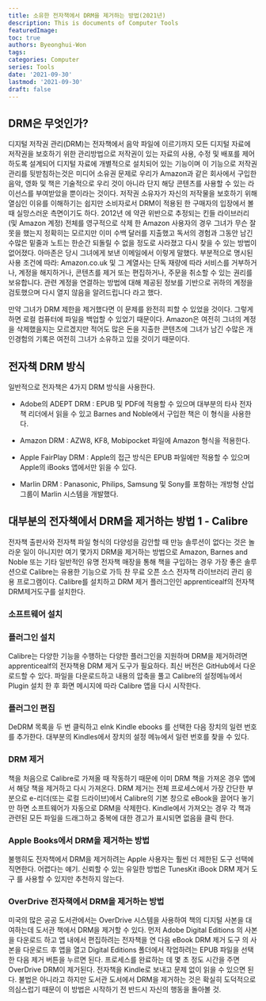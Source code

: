 ```yaml
---
title: 소유한 전자책에서 DRM을 제거하는 방법(2021년)
description: This is documents of Computer Tools
featuredImage: 
toc: true
authors: Byeonghui-Won
tags:
categories: Computer
series: Tools
date: '2021-09-30'
lastmod: '2021-09-30'
draft: false
---
```


## DRM은 무엇인가?

디지털 저작권 관리(DRM)는 전자책에서 음악 파일에 이르기까지 모든 디지털 자료에 저작권을 보호하기 위한 관리방법으로 저작권이 있는 자료의 사용, 수정 및 배포를 제어하도록 설계되어 디지털 자료에 개별적으로 설치되어 있는 기능이며 이 기능으로 저작권 관리를 뒷받침하는것은 미디어 소유권 문제로 우리가 Amazon과 같은 회사에서 구입한 음악, 영화 및 책은 기술적으로 우리 것이 아니라 단지 해당 콘텐츠를 사용할 수 있는 라이선스를 부여받았을 뿐이라는 것이다. 
저작권 소유자가 자신의 저작물을 보호하기 위해 열심인 이유를 이해하기는 쉽지만 소비자로서 DRM이 적용된 한 구매자의 입장에서 볼 때 실망스러운 측면이기도 하다. 2012년 에 약관 위반으로 추정되는 킨들 라이브러리(및 Amazon 계정) 전체를 영구적으로 삭제 한 Amazon 사용자의 경우 그녀가 무슨 잘못을 했는지 정확히는 모르지만 이미 수백 달러를 지출했고 독서의 경험과 그동안 남긴 수많은 밑줄과 노트는 한순간 되돌릴 수 없을 정도로 사라졌고 다시 찾을 수 있는 방법이 없어졌다. 아마존은 당시 그녀에게 보낸 이메일에서 이렇게 말했다. 부분적으로 명시된 사용 조건에 따라: Amazon.co.uk 및 그 계열사는 단독 재량에 따라 서비스를 거부하거나, 계정을 해지하거나, 콘텐츠를 제거 또는 편집하거나, 주문을 취소할 수 있는 권리를 보유합니다. 관련 계정을 연결하는 방법에 대해 제공된 정보를 기반으로 귀하의 계정을 검토했으며 다시 열지 않음을 알려드립니다 라고 했다.

만약 그녀가 DRM 제한을 제거했다면 이 문제를 완전히 피할 수 있었을 것이다. 그렇게 하면 로컬 컴퓨터에 파일을 백업할 수 있었기 때문이다. Amazon은 여전히 그녀의 계정을 삭제했을지는 모르겠지만 적어도 많은 돈을 지출한 콘텐츠에 그녀가 남긴 수많은 개인경험의 기록은 여전히 그녀가 소유하고 있을 것이기 때문이다. 

## 전자책 DRM 방식

일반적으로 전자책은 4가지 DRM 방식을 사용한다. 

+ Adobe의 ADEPT DRM : EPUB 및 PDF에 적용할 수 있으며 대부분의 타사 전자책 리더에서 읽을 수 있고 Barnes and Noble에서 구입한 책은 이 형식을 사용한다. 

+ Amazon DRM : AZW8, KF8, Mobipocket 파일에 Amazon 형식을 적용한다. 

+ Apple FairPlay DRM : Apple의 접근 방식은 EPUB 파일에만 적용할 수 있으며 Apple의 iBooks 앱에서만 읽을 수 있다. 

+ Marlin DRM : Panasonic, Philips, Samsung 및 Sony를 포함하는 개방형 산업 그룹이 Marlin 시스템을 개발했다. 

## 대부분의 전자책에서 DRM을 제거하는 방법 1 - Calibre

전자책 출판사와 전자책 파일 형식의 다양성을 감안할 때 만능 솔루션이 없다는 것은 놀라운 일이 아니지만 여기 몇가지 DRM을 제거하는 방법으로 Amazon, Barnes and Noble 또는 기타 일반적인 유명 전자책 매장을 통해 책을 구입하는 경우 가장 좋은 솔루션으로 Calibre는 유용한 기능으로 가득 찬 무료 오픈 소스 전자책 라이브러리 관리 응용 프로그램이다. Calibre를 설치하고 DRM 제거 플러그인인 apprenticealf의 전자책DRM제거도구를 설치한다.

### 소프트웨어 설치

### 플러그인 설치

Calibre는 다양한 기능을 수행하는 다양한 플러그인을 지원하며 DRM을 제거하려면 apprenticealf의 전자책용 DRM 제거 도구가 필요하다. 최신 버전은 GitHub에서 다운로드할 수 있다. 파일을 다운로드하고 내용의 압축을 풀고 Calibre의 설정메뉴에서 Plugin 설치 한 후 화면 메시지에 따라 Calibre 앱을 다시 시작한다.

### 플러그인 편집

DeDRM 목록을 두 번 클릭하고 eInk Kindle ebooks 를 선택한 다음 장치의 일련 번호를 추가한다. 대부분의 Kindles에서 장치의 설정 메뉴에서 일련 번호를 찾을 수 있다.

### DRM 제거

책을 처음으로 Calibre로 가져올 때 작동하기 때문에 이미 DRM 책을 가져온 경우 앱에서 해당 책을 제거하고 다시 가져온다. DRM 제거는 전체 프로세스에서 가장 간단한 부분으로 e-리더(또는 로컬 드라이브)에서 Calibre의 기본 창으로 eBook을 끌어다 놓기만 하면 소프트웨어가 자동으로 DRM을 삭제한다. Kindle에서 가져오는 경우 각 책과 관련된 모든 파일을 드래그하고 중복에 대한 경고가 표시되면 없음을 클릭 한다.

### Apple Books에서 DRM을 제거하는 방법

불행히도 전자책에서 DRM을 제거하려는 Apple 사용자는 훨씬 더 제한된 도구 선택에 직면한다. 어렵다는 얘기. 신뢰할 수 있는 유일한 방법은 TunesKit iBook DRM 제거 도구 를 사용할 수 있지만 추천하지 않는다. 

### OverDrive 전자책에서 DRM을 제거하는 방법

미국의 많은 공공 도서관에서는 OverDrive 시스템을 사용하여 책의 디지털 사본을 대여하는데 도서관 책에서 DRM을 제거할 수 있다. 먼저 Adobe Digital Editions 의 사본을 다운로드 하고 앱 내에서 편집하려는 전자책을 연 다음 eBook DRM 제거 도구 의 사본을 다운로드 후 앱을 열고 Digital Editions 폴더에서 작업하려는 EPUB 파일을 선택한 다음 제거 버튼을 누르면 된다. 프로세스를 완료하는 데 몇 초 정도 시간을 주면 OverDrive DRM이 제거된다. 전자책을 Kindle로 보내고 문제 없이 읽을 수 있으면 된다. 불법은 아니라고 하지만 도서관 도서에서 DRM을 제거하는 것은 확실히 도덕적으로 의심스럽기 때문이 이 방법은 시작하기 전 반드시 자신의 행동을 돌아볼 것.
